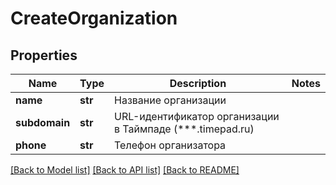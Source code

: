 # CreateOrganization

## Properties
Name | Type | Description | Notes
------------ | ------------- | ------------- | -------------
**name** | **str** | Название организации | 
**subdomain** | **str** | URL-идентификатор организации в Таймпаде (***.timepad.ru) | 
**phone** | **str** | Телефон организатора | 

[[Back to Model list]](../README.md#documentation-for-models) [[Back to API list]](../README.md#documentation-for-api-endpoints) [[Back to README]](../README.md)


